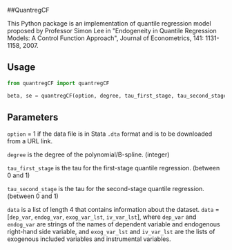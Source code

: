 ##QuantregCF

This Python package is an implementation of quantile regression model proposed by Professor Simon Lee in 
"Endogeneity in Quantile Regression Models: A Control Function Approach", Journal of Econometrics, 141: 1131-1158, 2007.

## Usage 
```python
from quantregCF import quantregCF

beta, se = quantregCF(option, degree, tau_first_stage, tau_second_stage, data)
```

## Parameters
`option` = 1 if the data file is in Stata `.dta` format and is to be downloaded from a URL link. 

`degree` is the degree of the polynomial/B-spline. (integer) 

`tau_first_stage` is the tau for the first-stage quantile regression. (between 0 and 1)

`tau_second_stage` is the tau for the second-stage quantile regression. (between 0 and 1)

`data` is a list of length 4 that contains information about the dataset. `data` = [`dep_var`, `endog_var`, 
`exog_var_lst`, `iv_var_lst`], where `dep_var` and `endog_var` are strings of the names of dependent variable and endogenous 
right-hand side variable, and `exog_var_lst` and `iv_var_lst` are the lists of exogenous included variables and instrumental variables. 
